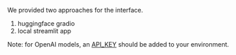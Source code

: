 We provided two approaches for the interface. 
1. huggingface gradio
2. local streamlit app

Note: for OpenAI models, an [API_KEY](https://help.openai.com/en/articles/5112595-best-practices-for-api-key-safety) should be added to your environment. 

